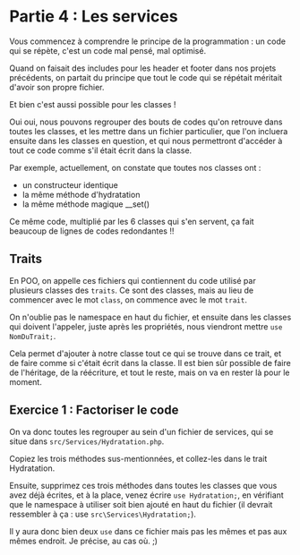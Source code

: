 # Partie 4 : Les services
Vous commencez à comprendre le principe de la programmation : un code qui se répète, c'est un code mal pensé, mal optimisé.

Quand on faisait des includes pour les header et footer dans nos projets précédents, on partait du principe que tout le code qui se répétait méritait d'avoir son propre fichier.

Et bien c'est aussi possible pour les classes !

Oui oui, nous pouvons regrouper des bouts de codes qu'on retrouve dans toutes les classes, et les mettre dans un fichier particulier, que l'on incluera ensuite dans les classes en question, et qui nous permettront d'accéder à tout ce code comme s'il était écrit dans la classe.

Par exemple, actuellement, on constate que toutes nos classes ont :
- un constructeur identique
- la même méthode d'hydratation
- la même méthode magique __set()

Ce même code, multiplié par les 6 classes qui s'en servent, ça fait beaucoup de lignes de codes redondantes !!

## Traits
En POO, on appelle ces fichiers qui contiennent du code utilisé par plusieurs classes des `traits`. 
Ce sont des classes, mais au lieu de commencer avec le mot `class`, on commence avec le mot `trait`.

On n'oublie pas le namespace en haut du fichier, et ensuite dans les classes qui doivent l'appeler, juste après les propriétés, nous viendront mettre `use NomDuTrait;`.

Cela permet d'ajouter à notre classe tout ce qui se trouve dans ce trait, et de faire comme si c'était écrit dans la classe. Il est bien sûr possible de faire de l'héritage, de la réécriture, et tout le reste, mais on va en rester là pour le moment.


## Exercice 1 : Factoriser le code
On va donc toutes les regrouper au sein d'un fichier de services, qui se situe dans `src/Services/Hydratation.php`.

Copiez les trois méthodes sus-mentionnées, et collez-les dans le trait Hydratation. 

Ensuite, supprimez ces trois méthodes dans toutes les classes que vous avez déjà écrites, et à la place, venez écrire `use Hydratation;`, en vérifiant que le namespace à utiliser soit bien ajouté en haut du fichier (il devrait ressembler à ça : use `src\Services\Hydratation;`).

Il y aura donc bien deux `use` dans ce fichier mais pas les mêmes et pas aux mêmes endroit. Je précise, au cas où. ;)



